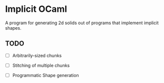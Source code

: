 # Implicit OCaml

A program for generating 2d solids out of programs that 
implement implicit shapes.


## TODO

- [ ] Arbitrarily-sized chunks
- [ ] Stitching of multiple chunks
- [ ] Programmatic Shape generation




